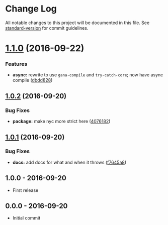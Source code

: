 # Change Log

All notable changes to this project will be documented in this file. See [standard-version](https://github.com/conventional-changelog/standard-version) for commit guidelines.

<a name="1.1.0"></a>
# [1.1.0](https://github.com/tunnckocore/gana/compare/v1.0.2...v1.1.0) (2016-09-22)


### Features

* **async:** rewrite to use `gana-compile` and `try-catch-core`; now have async compile ([dbdd828](https://github.com/tunnckocore/gana/commit/dbdd828))



<a name="1.0.2"></a>
## [1.0.2](https://github.com/tunnckocore/gana/compare/v1.0.1...v1.0.2) (2016-09-20)


### Bug Fixes

* **package:** make nyc more strict here ([4076182](https://github.com/tunnckocore/gana/commit/4076182))



<a name="1.0.1"></a>
## [1.0.1](https://github.com/tunnckocore/gana/compare/v1.0.0...v1.0.1) (2016-09-20)


### Bug Fixes

* **docs:** add docs for what and when it throws ([f7645a8](https://github.com/tunnckocore/gana/commit/f7645a8))





## 1.0.0 - 2016-09-20
- First release

## 0.0.0 - 2016-09-20
- Initial commit